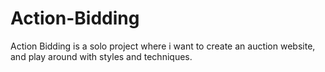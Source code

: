 # Action-Bidding
Action Bidding is a solo project where i want to create an auction website, and play around with styles and techniques. 
